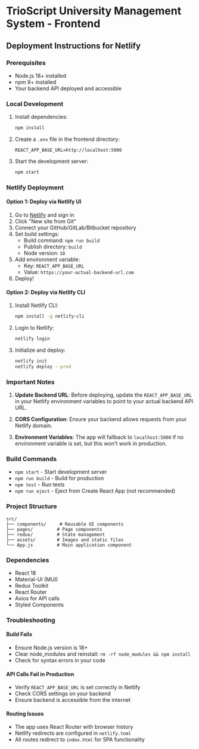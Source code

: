 # TrioScript University Management System - Frontend

## Deployment Instructions for Netlify

### Prerequisites
- Node.js 18+ installed
- npm 9+ installed
- Your backend API deployed and accessible

### Local Development
1. Install dependencies:
   ```bash
   npm install
   ```

2. Create a `.env` file in the frontend directory:
   ```env
   REACT_APP_BASE_URL=http://localhost:5000
   ```

3. Start the development server:
   ```bash
   npm start
   ```

### Netlify Deployment

#### Option 1: Deploy via Netlify UI
1. Go to [Netlify](https://netlify.com) and sign in
2. Click "New site from Git"
3. Connect your GitHub/GitLab/Bitbucket repository
4. Set build settings:
   - Build command: `npm run build`
   - Publish directory: `build`
   - Node version: `18`
5. Add environment variable:
   - Key: `REACT_APP_BASE_URL`
   - Value: `https://your-actual-backend-url.com`
6. Deploy!

#### Option 2: Deploy via Netlify CLI
1. Install Netlify CLI:
   ```bash
   npm install -g netlify-cli
   ```

2. Login to Netlify:
   ```bash
   netlify login
   ```

3. Initialize and deploy:
   ```bash
   netlify init
   netlify deploy --prod
   ```

### Important Notes

1. **Update Backend URL**: Before deploying, update the `REACT_APP_BASE_URL` in your Netlify environment variables to point to your actual backend API URL.

2. **CORS Configuration**: Ensure your backend allows requests from your Netlify domain.

3. **Environment Variables**: The app will fallback to `localhost:5000` if no environment variable is set, but this won't work in production.

### Build Commands
- `npm start` - Start development server
- `npm run build` - Build for production
- `npm test` - Run tests
- `npm run eject` - Eject from Create React App (not recommended)

### Project Structure
```
src/
├── components/     # Reusable UI components
├── pages/         # Page components
├── redux/         # State management
├── assets/        # Images and static files
└── App.js         # Main application component
```

### Dependencies
- React 18
- Material-UI (MUI)
- Redux Toolkit
- React Router
- Axios for API calls
- Styled Components

### Troubleshooting

#### Build Fails
- Ensure Node.js version is 18+
- Clear node_modules and reinstall: `rm -rf node_modules && npm install`
- Check for syntax errors in your code

#### API Calls Fail in Production
- Verify `REACT_APP_BASE_URL` is set correctly in Netlify
- Check CORS settings on your backend
- Ensure backend is accessible from the internet

#### Routing Issues
- The app uses React Router with browser history
- Netlify redirects are configured in `netlify.toml`
- All routes redirect to `index.html` for SPA functionality
